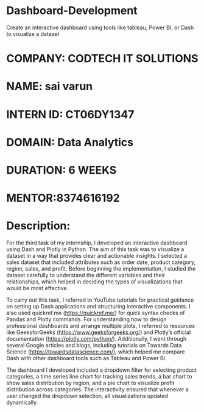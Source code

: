 
# Dashboard-Development
Create an interactive dashboard using tools like tableau, Power BI, or Dash to visualize a dataset

# COMPANY: CODTECH IT SOLUTIONS
# NAME: sai varun
# INTERN ID: CT06DY1347
# DOMAIN: Data Analytics
# DURATION: 6 WEEKS
# MENTOR:8374616192
# Description:
For the third task of my internship, I developed an interactive dashboard using Dash and Plotly in Python. The aim of this task was to visualize a dataset in a way that provides clear and actionable insights. I selected a sales dataset that included attributes such as order date, product category, region, sales, and profit. Before beginning the implementation, I studied the dataset carefully to understand the different variables and their relationships, which helped in deciding the types of visualizations that would be most effective.

To carry out this task, I referred to YouTube tutorials for practical guidance on setting up Dash applications and structuring interactive components. I also used quickref.me (https://quickref.me/) for quick syntax checks of Pandas and Plotly commands. For understanding how to design professional dashboards and arrange multiple plots, I referred to resources like GeeksforGeeks (https://www.geeksforgeeks.org/) and Plotly’s official documentation (https://plotly.com/python/). Additionally, I went through several Google articles and blogs, including tutorials on Towards Data Science (https://towardsdatascience.com/), which helped me compare Dash with other dashboard tools such as Tableau and Power BI.

The dashboard I developed included a dropdown filter for selecting product categories, a time series line chart for tracking sales trends, a bar chart to show sales distribution by region, and a pie chart to visualize profit distribution across categories. The interactivity ensured that whenever a user changed the dropdown selection, all visualizations updated dynamically.


